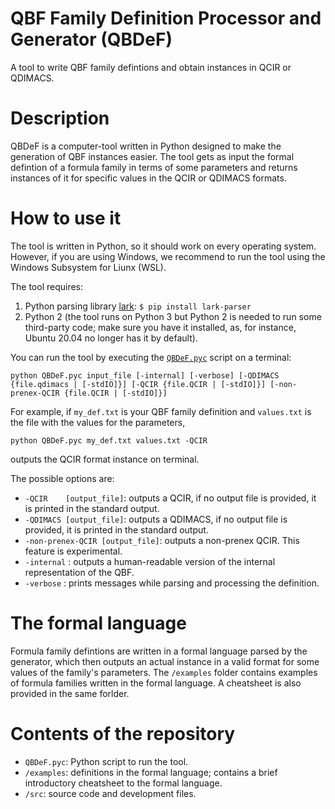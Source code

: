 # QBF Family Definition Processor and Generator (QBDeF)
A tool to write QBF family defintions and obtain instances in QCIR or QDIMACS.

# Description
QBDeF is a computer-tool written in Python designed to make the generation of QBF instances easier. The tool gets as input the formal defintion of a formula family in terms of some parameters and returns instances of it for specific values in the QCIR or QDIMACS formats.

# How to use it
The tool is written in Python, so it should work on every operating system. However, if you are using Windows, we recommend to run the tool using the Windows Subsystem for Liunx (WSL).

The tool requires:

1. Python parsing library [lark](https://github.com/lark-parser/lark): `$ pip install lark-parser`
2. Python 2 (the tool runs on Python 3 but Python 2 is needed to run some third-party code; make sure you have it installed, as, for instance, Ubuntu 20.04 no longer has it by default).

You can run the tool by executing the [`QBDeF.pyc`](https://github.com/lark-parser/lark) script on a terminal:

```
python QBDeF.pyc input_file [-internal] [-verbose] [-QDIMACS {file.qdimacs | [-stdIO]}] [-QCIR {file.QCIR | [-stdIO]}] [-non-prenex-QCIR {file.QCIR | [-stdIO]}]
```

For example, if `my_def.txt` is your QBF family definition and `values.txt` is the file with the values for the parameters,

```
python QBDeF.pyc my_def.txt values.txt -QCIR
```

outputs the QCIR format instance on terminal. 

The possible options are:

* `-QCIR    [output_file]`: outputs a QCIR, if no output file is provided, it is printed in the standard output.
* `-QDIMACS [output_file]`: outputs a QDIMACS, if no output file is provided, it is printed in the standard output.
* `-non-prenex-QCIR [output_file]`: outputs a non-prenex QCIR. This feature is experimental.
* `-internal`             : outputs a human-readable version of the internal representation of the QBF.
* `-verbose`              : prints messages while parsing and processing the definition.

# The formal language

Formula family defintions are written in a formal language parsed by the generator, which then outputs an actual instance in a valid format for some values of the family's parameters. The `/examples` folder contains examples of formula families written in the formal language. A cheatsheet is also provided in the same forlder.

# Contents of the repository

* `QBDeF.pyc`: Python script to run the tool.
* `/examples`: definitions in the formal language; contains a brief introductory cheatsheet to the formal language.
* `/src`: source code and development files.

